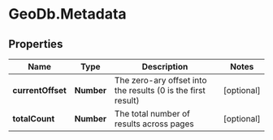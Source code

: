 # GeoDb.Metadata

## Properties
Name | Type | Description | Notes
------------ | ------------- | ------------- | -------------
**currentOffset** | **Number** | The zero-ary offset into the results (0 is the first result) | [optional] 
**totalCount** | **Number** | The total number of results across pages | [optional] 


